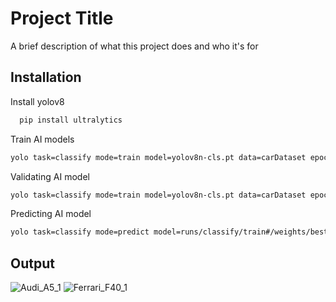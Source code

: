 
# Project Title

A brief description of what this project does and who it's for


## Installation

Install yolov8

```bash
  pip install ultralytics
```
Train AI models
```bash
yolo task=classify mode=train model=yolov8n-cls.pt data=carDataset epochs=50 imgsz=224
```
Validating AI model
```bash
yolo task=classify mode=train model=yolov8n-cls.pt data=carDataset epochs=50 imgsz=224
```
Predicting AI model
```bash
yolo task=classify mode=predict model=runs/classify/train#/weights/best.pt source=carDataset/test
```

## Output

![Audi_A5_1](https://github.com/user-attachments/assets/56ef9e8e-16ac-4e6d-9e4d-1c9abcf94e24)
![Ferrari_F40_1](https://github.com/user-attachments/assets/99fdc07c-3e06-41a6-9fba-0cb18d140d63)
